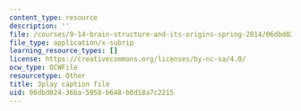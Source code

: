 ```yaml
---
content_type: resource
description: ''
file: /courses/9-14-brain-structure-and-its-origins-spring-2014/06dbd02436ba5958b648b0d18a7c2215_555144.vtt
file_type: application/x-subrip
learning_resource_types: []
license: https://creativecommons.org/licenses/by-nc-sa/4.0/
ocw_type: OCWFile
resourcetype: Other
title: 3play caption file
uid: 06dbd024-36ba-5958-b648-b0d18a7c2215
---
```

